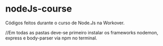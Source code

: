 # nodeJs-course
Códigos feitos durante o curso de Node.Js na Workover. 

//Em todas as pastas deve-se primeiro instalar os frameworks nodemon, express e body-parser via npm no terminal.
